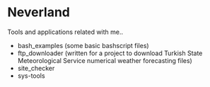 Neverland
=========

Tools and applications related with me..

- bash_examples (some basic bashscript files)
- ftp_downloader (written for a project to download Turkish State Meteorological Service numerical weather forecasting files)
- site_checker
- sys-tools
